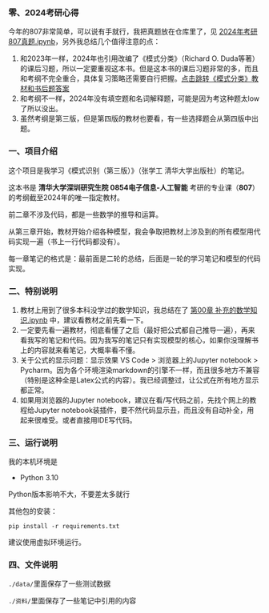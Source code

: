 ### 零、2024考研心得

今年的807非常简单，可以说有手就行，我把真题放在仓库里了，见 [2024年考研807真题.ipynb](./2024年考研807真题.ipynb)，另外我总结几个值得注意的点：

1. 和2023年一样，2024年也引用改编了《模式分类》（Richard O. Duda等著）的课后习题，所以一定要重视这本书。但是这本书的课后习题非常的多，而且和考纲不完全重合，具体复习策略还需要自行把握。[点击跳转《模式分类》教材和书后题答案](https://github.com/kingloon/EBooks/tree/master/Pattern%20Classification)
2. 和考纲不一样，2024年没有填空题和名词解释题，可能是因为考这种题太low了所以没出。
3. 虽然考纲是第三版，但是第四版的教材也要看，有一些选择题会从第四版中出题。

### 一、项目介绍

这个项目是我学习《模式识别（第三版）》（张学工 清华大学出版社）的笔记。

这本书是 **清华大学深圳研究生院 0854电子信息-人工智能** 考研的专业课（**807**）的考纲截至2024年的唯一指定教材。

前二章不涉及代码，都是一些数学的推导和运算。

从第三章开始，教材开始介绍各种模型，我会争取把教材上涉及到的所有模型用代码实现一遍（书上一行代码都没有）。

每一章笔记的格式是：最前面是二轮的总结，后面是一轮的学习笔记和模型的代码实现。

### 二、特别说明

1. 教材上用到了很多本科没学过的数学知识，我总结在了 [第00章 补充的数学知识.ipynb](./第00章%20补充的数学知识.ipynb) 中，建议看教材之前先看一下。
2. 一定要先看一遍教材，彻底看懂了之后（最好把公式都自己推导一遍），再来看我写的笔记和代码。因为我写的笔记只有实现模型的核心，如果你没理解书上的内容就来看笔记，大概率看不懂。
3. 关于公式的显示问题：显示效果 VS Code > 浏览器上的Jupyter notebook > Pycharm。因为各个环境渲染markdown的引擎不一样，而且很多地方不兼容（特别是这种全是Latex公式的内容）。我已经调整过，让公式在所有地方显示都正常。
4. 如果用浏览器的Jupyter notebook，建议在看/写代码之前，先找个网上的教程给Jupyter notebook装插件，要不然代码显示丑，而且没有自动补全，用起来很难受。或者直接用IDE写代码。

### 三、运行说明

我的本机环境是

+ Python 3.10

Python版本影响不大，不要差太多就行

其他包的安装：

`pip install -r requirements.txt`

建议使用虚拟环境运行。

### 四、文件说明

`./data/`里面保存了一些测试数据

`./资料/`里面保存了一些笔记中引用的内容
